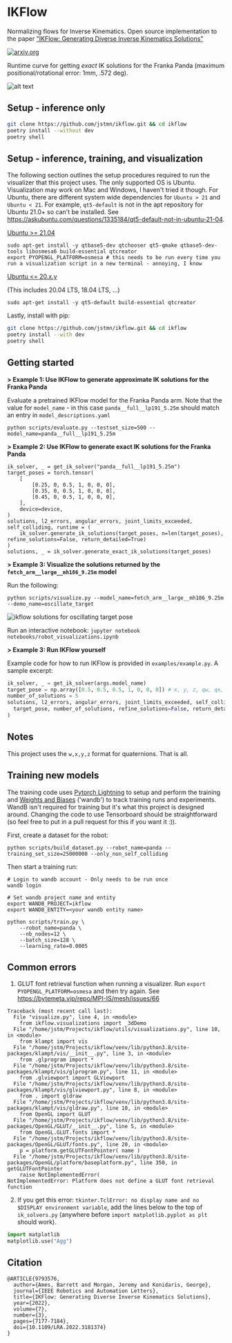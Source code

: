 # IKFlow
Normalizing flows for Inverse Kinematics. Open source implementation to the paper ["IKFlow: Generating Diverse Inverse Kinematics Solutions"](https://ieeexplore.ieee.org/abstract/document/9793576)

[![arxiv.org](https://img.shields.io/badge/cs.RO-%09arXiv%3A2111.08933-red)](https://arxiv.org/abs/2111.08933)


Runtime curve for getting *exact* IK solutions for the Franka Panda (maximum positional/rotational error: 1mm, .572 deg).

![alt text](../media/exact_ik_runtime__model:panda__full__lp191_5.25m.png?raw=true)



## Setup - inference only

``` bash
git clone https://github.com/jstmn/ikflow.git && cd ikflow
poetry install --without dev
poetry shell
```


## Setup - inference, training, and visualization

The following section outlines the setup procedures required to run the visualizer that this project uses. The only supported OS is Ubuntu. Visualization may work on Mac and Windows, I haven't tried it though. For Ubuntu, there are different system wide dependencies for `Ubuntu > 21` and `Ubuntu < 21`. For example, `qt5-default` is not in the apt repository for Ubuntu 21.0+ so can't be installed. See https://askubuntu.com/questions/1335184/qt5-default-not-in-ubuntu-21-04.

<ins>Ubuntu >= 21.04</ins>
```
sudo apt-get install -y qtbase5-dev qtchooser qt5-qmake qtbase5-dev-tools libosmesa6 build-essential qtcreator
export PYOPENGL_PLATFORM=osmesa # this needs to be run every time you run a visualization script in a new terminal - annoying, I know
```
<ins>Ubuntu <= 20.x.y</ins>

(This includes 20.04 LTS, 18.04 LTS, ...)
```
sudo apt-get install -y qt5-default build-essential qtcreator
```

Lastly, install with pip:
``` bash
git clone https://github.com/jstmn/ikflow.git && cd ikflow
poetry install --with dev
poetry shell
```


## Getting started

**> Example 1: Use IKFlow to generate approximate IK solutions for the Franka Panda**

Evaluate a pretrained IKFlow model for the Franka Panda arm. Note that the value for `model_name` - in this case `panda__full__lp191_5.25m` should match an entry in `model_descriptions.yaml` 
```
python scripts/evaluate.py --testset_size=500 --model_name=panda__full__lp191_5.25m
```

**> Example 2: Use IKFlow to generate exact IK solutions for the Franka Panda**

```
ik_solver, _ = get_ik_solver("panda__full__lp191_5.25m")
target_poses = torch.tensor(
    [
        [0.25, 0, 0.5, 1, 0, 0, 0],
        [0.35, 0, 0.5, 1, 0, 0, 0],
        [0.45, 0, 0.5, 1, 0, 0, 0],
    ],
    device=device,
)
solutions, l2_errors, angular_errors, joint_limits_exceeded, self_colliding, runtime = (
    ik_solver.generate_ik_solutions(target_poses, n=len(target_poses), refine_solutions=False, return_detailed=True)
)
solutions, _ = ik_solver.generate_exact_ik_solutions(target_poses)
```


**> Example 3: Visualize the solutions returned by the `fetch_arm__large__mh186_9.25m` model**

Run the following:
```
python scripts/visualize.py --model_name=fetch_arm__large__mh186_9.25m --demo_name=oscillate_target
```
![ikflow solutions for oscillating target pose](../media/ikflow__fetcharm__oscillating-target.gif?raw=true)

Run an interactive notebook: `jupyter notebook notebooks/robot_visualizations.ipynb`

**> Example 3: Run IKFlow yourself**

Example code for how to run IKFlow is provided in `examples/example.py`. A sample excerpt:
``` python
ik_solver, _ = get_ik_solver(args.model_name)
target_pose = np.array([0.5, 0.5, 0.5, 1, 0, 0, 0]) # x, y, z, qw, qx, qy, qz
number_of_solutions = 5
solutions, l2_errors, angular_errors, joint_limits_exceeded, self_colliding, runtime = ik_solver.generate_ik_solutions(
  target_pose, number_of_solutions, refine_solutions=False, return_detailed=True
)
```


## Notes
This project uses the `w,x,y,z` format for quaternions. That is all.


## Training new models

The training code uses [Pytorch Lightning](https://www.pytorchlightning.ai/) to setup and perform the training and [Weights and Biases](https://wandb.ai/) ('wandb') to track training runs and experiments. WandB isn't required for training but it's what this project is designed around. Changing the code to use Tensorboard should be straightforward (so feel free to put in a pull request for this if you want it :)).

First, create a dataset for the robot:
```
python scripts/build_dataset.py --robot_name=panda --training_set_size=25000000 --only_non_self_colliding
```

Then start a training run:
```
# Login to wandb account - Only needs to be run once
wandb login

# Set wandb project name and entity
export WANDB_PROJECT=ikflow 
export WANDB_ENTITY=<your wandb entity name>

python scripts/train.py \
    --robot_name=panda \
    --nb_nodes=12 \
    --batch_size=128 \
    --learning_rate=0.0005
```

## Common errors

1. GLUT font retrieval function when running a visualizer. Run `export PYOPENGL_PLATFORM=osmesa` and then try again. See https://bytemeta.vip/repo/MPI-IS/mesh/issues/66

```
Traceback (most recent call last):
  File "visualize.py", line 4, in <module>
    from ikflow.visualizations import _3dDemo
  File "/home/jstm/Projects/ikflow/utils/visualizations.py", line 10, in <module>
    from klampt import vis
  File "/home/jstm/Projects/ikflow/venv/lib/python3.8/site-packages/klampt/vis/__init__.py", line 3, in <module>
    from .glprogram import *
  File "/home/jstm/Projects/ikflow/venv/lib/python3.8/site-packages/klampt/vis/glprogram.py", line 11, in <module>
    from .glviewport import GLViewport
  File "/home/jstm/Projects/ikflow/venv/lib/python3.8/site-packages/klampt/vis/glviewport.py", line 8, in <module>
    from . import gldraw
  File "/home/jstm/Projects/ikflow/venv/lib/python3.8/site-packages/klampt/vis/gldraw.py", line 10, in <module>
    from OpenGL import GLUT
  File "/home/jstm/Projects/ikflow/venv/lib/python3.8/site-packages/OpenGL/GLUT/__init__.py", line 5, in <module>
    from OpenGL.GLUT.fonts import *
  File "/home/jstm/Projects/ikflow/venv/lib/python3.8/site-packages/OpenGL/GLUT/fonts.py", line 20, in <module>
    p = platform.getGLUTFontPointer( name )
  File "/home/jstm/Projects/ikflow/venv/lib/python3.8/site-packages/OpenGL/platform/baseplatform.py", line 350, in getGLUTFontPointer
    raise NotImplementedError( 
NotImplementedError: Platform does not define a GLUT font retrieval function
```

2. If you get this error: `tkinter.TclError: no display name and no $DISPLAY environment variable`, add the lines below to the top of `ik_solvers.py` (anywhere before `import matplotlib.pyplot as plt` should work).
``` python
import matplotlib
matplotlib.use("Agg")
```


## Citation
```
@ARTICLE{9793576,
  author={Ames, Barrett and Morgan, Jeremy and Konidaris, George},
  journal={IEEE Robotics and Automation Letters}, 
  title={IKFlow: Generating Diverse Inverse Kinematics Solutions}, 
  year={2022},
  volume={7},
  number={3},
  pages={7177-7184},
  doi={10.1109/LRA.2022.3181374}
}
```